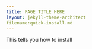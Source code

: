 ```yaml
---
title: PAGE TITLE HERE
layout: jekyll-theme-architect
filename:quick-install.md
--- 
```


This tells you how to install
